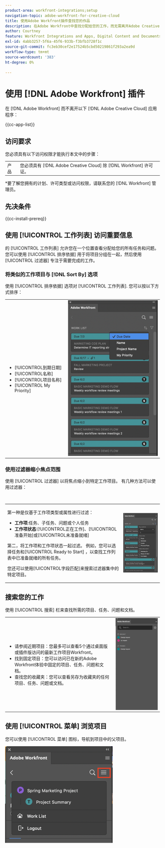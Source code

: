 ```yaml
---
product-area: workfront-integrations;setup
navigation-topic: adobe-workfront-for-creative-cloud
title: 使用Adobe Workfront插件查找您的作品
description: 在Adobe Workfront中查找分配给您的工作，而无需离开Adobe Creative Cloud应用程序。
author: Courtney
feature: Workfront Integrations and Apps, Digital Content and Documents
exl-id: 4abb3257-5f6a-45f6-933b-f3bfb3728f1c
source-git-commit: fc3eb30cef2e17524b5cbd50219861f293a2ea9d
workflow-type: tm+mt
source-wordcount: '383'
ht-degree: 0%

---
```


# 使用 [!DNL Adobe Workfront] 插件

在 [!DNL Adobe Workfront] 而不离开以下 [!DNL Adobe Creative Cloud] 应用程序：

{{cc-app-list}}

## 访问要求

您必须具有以下访问权限才能执行本文中的步骤：

<table style="table-layout:auto"> 
 <col> 
 <col> 
 <tbody> 
 <!-- <tr> 
   <td role="rowheader">[!DNL Adobe Workfront] plan*</td> 
   <td> <p>[!UICONTROL Pro] or higher</p> </td> 
  </tr> 
  <tr data-mc-conditions=""> 
   <td role="rowheader">[!DNL Adobe Workfront] license*</td> 
   <td> <p>[!UICONTROL Work] or [!UICONTROL Plan]</p> </td> 
  </tr> -->
  <tr> 
   <td role="rowheader">产品</td> 
   <td>您必须具有 [!DNL Adobe Creative Cloud] 除 [!DNL Workfront] 许可证。</td> 
  </tr> 
 </tbody> 
</table>

&#42;要了解您拥有的计划、许可类型或访问权限，请联系您的 [!DNL Workfront] 管理员。

## 先决条件

{{cc-install-prereq}}

## 使用 [!UICONTROL 工作列表] 访问重要信息

的 [!UICONTROL 工作列表] 允许您在一个位置查看分配给您的所有任务和问题。 您可以使用 [!UICONTROL 排序依据] 用于将项目分组在一起，然后使用 [!UICONTROL 过滤器] 专注于需要完成的工作。

### 将类似的工作项目与 [!DNL Sort By] 选项

使用 [!UICONTROL 排序依据] 选项对 [!UICONTROL 工作列表]. 您可以按以下方式排序：

<table style="table-layout:auto"> 
 <col> 
 <col> 
 <tbody> 
  <tr> 
   <td> 
    <ul> 
     <li>[!UICONTROL到期日期]</li> 
     <li>[!UICONTROL名称]</li> 
     <li>[!UICONTROL项目名称]</li> 
     <li>[!UICONTROL My Priority]</li> 
    </ul> </td> 
   <td> <img src="assets/copy-of-sort-by-350x606.png" style="width: 350;height: 606;"> </td> 
  </tr> 
 </tbody> 
</table>

### 使用过滤器缩小焦点范围

使用 [!UICONTROL 过滤器] 以将焦点缩小到特定工作项目。 有几种方法可以使用过滤器：

 

<table style="table-layout:auto"> 
 <col> 
 <col> 
 <tbody> 
  <tr> 
   <td> <p>第一种是仅基于工作项类型或属性进行过滤：</p> 
    <ul> 
     <li><strong>工作项</strong>:任务、子任务、问题或个人任务</li> 
     <li><strong>工作项状态</strong>:[!UICONTROL正在工作]、[!UICONTROL准备开始]或[!UICONTROL未准备就绪]</li> 
    </ul> <p>第二，将工作项和工作项状态一起过滤。 例如，您可以选择任务和[!UICONTROL Ready to Start] ，以查找工作列表中已准备就绪的所有任务。</p> <p>您还可以使用[!UICONTROL字段匹配]来搜索过滤器集中的特定项目。 </p> </td> 
   <td> <img src="assets/copy-of-filter-p-350x603.png" style="width: 350;height: 603;"> </td> 
  </tr> 
 </tbody> 
</table>

## 搜索您的工作

使用 [!UICONTROL 搜索] 栏来查找所需的项目、任务、问题和文档。

<table style="table-layout:auto"> 
 <col> 
 <col> 
 <tbody> 
  <tr> 
   <td> 
    <ul> 
     <li>请参阅近期项目：您最多可以查看5个通过桌面版或插件版访问的最新工作项目Workfront。</li> 
     <li>找到固定项目：您可以访问已在新的Adobe Workfront体验中固定的项目、任务、问题和文档。</li> 
     <li>查找您的收藏夹：您可以查看另存为收藏夹的任何项目、任务、问题或文档。</li> 
    </ul> </td> 
   <td> <img src="assets/copy-of-search-p.png"> </td> 
  </tr> 
 </tbody> 
</table>

## 使用 [!UICONTROL 菜单] 浏览项目

您可以使用 [!UICONTROL 菜单] 图标，导航到项目中的父项目。

![](assets/go-back-to-work-list-350x314.png)
